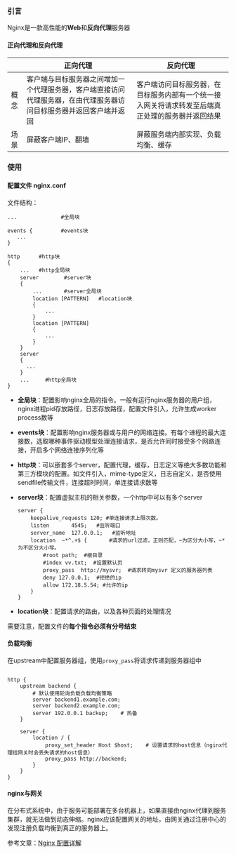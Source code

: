 

### 引言

Nginx是一款高性能的**Web**和**反向代理**服务器

#### 正向代理和反向代理

|      | 正向代理                                                     | 反向代理                                                     |
| ---- | ------------------------------------------------------------ | ------------------------------------------------------------ |
| 概念 | 客户端与目标服务器之间增加一个代理服务器，客户端直接访问代理服务器，在由代理服务器访问目标服务器并返回客户端并返回 | 客户端访问目标服务器，在目标服务内部有一个统一接入网关将请求转发至后端真正处理的服务器并返回结果 |
| 场景 | 屏蔽客户端IP、翻墙                                           | 屏蔽服务端内部实现、负载均衡、缓存                           |

### 使用

#### 配置文件 nginx.conf

文件结构：

```
...              #全局块

events {         #events块
   ...
}

http      #http块
{
    ...   #http全局块
    server        #server块
    { 
        ...       #server全局块
        location [PATTERN]   #location块
        {
            ...
        }
        location [PATTERN] 
        {
            ...
        }
    }
    server
    {
      ...
    }
    ...     #http全局块
}
```

- **全局块**：配置影响nginx全局的指令。一般有运行nginx服务器的用户组，nginx进程pid存放路径，日志存放路径，配置文件引入，允许生成worker process数等

- **events块**：配置影响nginx服务器或与用户的网络连接。有每个进程的最大连接数，选取哪种事件驱动模型处理连接请求，是否允许同时接受多个网路连接，开启多个网络连接序列化等

- **http块**：可以嵌套多个server，配置代理，缓存，日志定义等绝大多数功能和第三方模块的配置。如文件引入，mime-type定义，日志自定义，是否使用sendfile传输文件，连接超时时间，单连接请求数等

- **server块**：配置虚拟主机的相关参数，一个http中可以有多个server

  ```
  server {
      keepalive_requests 120; #单连接请求上限次数。
      listen       4545;   #监听端口
      server_name  127.0.0.1;   #监听地址       
      location  ~*^.+$ {       #请求的url过滤，正则匹配，~为区分大小写，~*为不区分大小写。
          #root path;  #根目录
          #index vv.txt;  #设置默认页
          proxy_pass  http://mysvr;  #请求转向mysvr 定义的服务器列表
          deny 127.0.0.1;  #拒绝的ip
          allow 172.18.5.54; #允许的ip           
      } 
  }
  ```

- **location块**：配置请求的路由，以及各种页面的处理情况

需要注意，配置文件的**每个指令必须有分号结束**

#### 负载均衡

在upstream中配置服务器组，使用`proxy_pass`将请求传递到服务器组中

```

http {
    upstream backend {
    	# 默认使用轮询负载负载均衡策略
        server backend1.example.com;
        server backend2.example.com;
        server 192.0.0.1 backup;	# 热备
    }
    
    server {
        location / {
        	proxy_set_header Host $host;	# 设置请求的host信息（nginx代理给网关时会丢失请求的host信息）
            proxy_pass http://backend;
        }
    }
}
```

#### nginx与网关

在分布式系统中，由于服务可能部署在多台机器上，如果直接由nginx代理到服务集群，就无法做到动态伸缩。nginx应该配置网关的地址，由网关通过注册中心的发现注册负载均衡到真正的服务器上。



参考文章：[Nginx 配置详解](https://www.runoob.com/w3cnote/nginx-setup-intro.html)